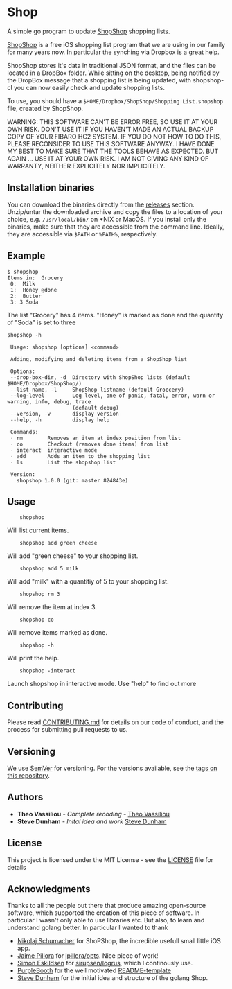 # Shop

A simple go program to update [ShopShop][1] shopping lists.

[ShopShop][1] is a free iOS shopping list program that we are using in our family for many years now.
In particular the synching via Dropbox is a great help.

ShopShop stores it's data in traditional JSON format, and the files can be located in a DropBox folder.
While sitting on the desktop, being notified by the DropBox message that a shopping list is being updated, with shopshop-cl you can now easily check and update shopping lists.

To use, you should have a `$HOME/Dropbox/ShopShop/Shopping List.shopshop` file, created by ShopShop.

WARNING: THIS SOFTWARE CAN'T BE ERROR FREE, SO USE IT AT YOUR OWN RISK. DON'T USE IT IF YOU HAVEN'T MADE AN ACTUAL BACKUP COPY OF YOUR FIBARO HC2 SYSTEM. IF YOU DO NOT HOW TO DO THIS, PLEASE RECONSIDER TO USE THIS SOFTWARE ANYWAY. I HAVE DONE MY BEST TO MAKE SURE THAT THE TOOLS BEHAVE AS EXPECTED. BUT AGAIN ... USE IT AT YOUR OWN RISK. I AM NOT GIVING ANY KIND OF WARRANTY, NEITHER EXPLICITELY NOR IMPLICITELY.

[1]: https://itunes.apple.com/us/app/shopshop-shopping-list/id288350249?mt=8

## Installation binaries

You can download the binaries directly from the [releases](https://github.com/theovassiliou/shopshop/releases) section.  Unzip/untar the downloaded archive and copy the files to a location of your choice, e.g. `/usr/local/bin/` on *NIX or MacOS. If you install only the binaries, make sure that they are accessible from the command line. Ideally, they are accessible via `$PATH` or `%PATH%`, respectively.

## Example

```shell
$ shopshop
Items in:  Grocery
 0:  Milk  
 1:  Honey @done
 2:  Butter  
 3: 3 Soda
 ```

 The list "Grocery" has 4 items. "Honey" is marked as done and the quantity of "Soda" is set to three

 ```shell
shopshop -h

  Usage: shopshop [options] <command>

  Adding, modifying and deleting items from a ShopShop list

  Options:
  --drop-box-dir, -d  Directory with ShopShop lists (default $HOME/Dropbox/ShopShop/)
  --list-name, -l     ShopShop listname (default Groccery)
  --log-level         Log level, one of panic, fatal, error, warn or warning, info, debug, trace
                      (default debug)
  --version, -v       display version
  --help, -h          display help

  Commands:
  · rm        Removes an item at index position from list
  · co        Checkout (removes done items) from list
  · interact  interactive mode
  · add       Adds an item to the shopping list
  · ls        List the shopshop list

  Version:
    shopshop 1.0.0 (git: master 824843e)
```

## Usage

```shell
    shopshop
```

Will list current items.

```shell
    shopshop add green cheese
```

Will add "green cheese" to your shopping list.

```shell
    shopshop add 5 milk
```

Will add "milk" with a quantitiy of 5 to your shopping list.

```shell
    shopshop rm 3
```

Will remove the item at index 3.

```shell
    shopshop co
```

Will remove items marked as done.

```shell
    shopshop -h
```

Will print the help.

```shell
    shopshop -interact
```

Launch shopshop in interactive mode. Use "help" to find out more

## Contributing

Please read [CONTRIBUTING.md](https://gist.github.com/PurpleBooth/b24679402957c63ec426) for details on our code of conduct, and the process for submitting pull requests to us.

## Versioning

We use [SemVer](http://semver.org/) for versioning. For the versions available, see the [tags on this repository](https://github.com/theovassiliou/shopshop/tags).

## Authors

* **Theo Vassiliou** - *Complete recoding* - [Theo Vassiliou](https://github.com/theovassiliou)
* **Steve Dunham** - *Inital idea and work* [Steve Dunham](https://github.com/dunhamsteve)

## License

This project is licensed under the MIT License - see the [LICENSE](LICENSE) file for details

## Acknowledgments

Thanks to all the people out there that produce amazing open-source software, which supported the creation of this piece of software. In particular I wasn't only able to use libraries etc. But also, to learn and understand golang better. In particular I wanted to thank

* [Nikolaj Schumacher](https://apps.apple.com/de/app/shopshop-einkaufsliste/id288350249) for ShoPShop, the incredible usefull small little iOS app.
* [Jaime Pillora](https://github.com/jpillora) for [jpillora/opts](https://github.com/jpillora/opts). Nice piece of work!
* [Simon Eskildsen](https://github.com/sirupsen) for  [sirupsen/logrus](https://github.com/sirupsen/logrus), which I continously use.
* [PurpleBooth](https://gist.github.com/PurpleBooth) for the well motivated [README-template](https://gist.github.com/PurpleBooth/109311bb0361f32d87a2)
* [Steve Dunham](https://github.com/dunhamsteve) for the initial idea and structure of the golang Shop.
